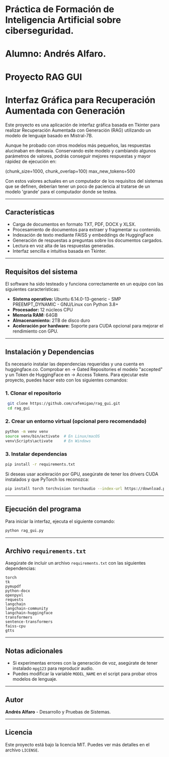 # Práctica de Formación de Inteligencia Artificial sobre ciberseguridad. 
# Alumno: Andrés Alfaro.
# Proyecto RAG GUI 
# Interfaz Gráfica para Recuperación Aumentada con Generación

Este proyecto es una aplicación de interfaz gráfica basada en Tkinter para realizar Recuperación Aumentada con Generación (RAG) utilizando un modelo de lenguaje basado en Mistral-7B.

Aunque he probado con otros modelos más pequeños, las respuestas alucinaban en demasía. Conservando este modelo y cambiando algunos parámetros de valores, podrás conseguir mejores respuestas y mayor rápidez de ejecución en:

(chunk_size=1000, chunk_overlap=100)
max_new_tokens=500 

Con estos valores actuales en un computador de los requisitos del sistemas que se definen, deberían tener un poco de paciencia al tratarse de un modelo 'grande' para el computador donde se testea.

---

## Características
- Carga de documentos en formato TXT, PDF, DOCX y XLSX.
- Procesamiento de documentos para extraer y fragmentar su contenido.
- Indexación de texto mediante FAISS y embeddings de HuggingFace 
- Generación de respuestas a preguntas sobre los documentos cargados.
- Lectura en voz alta de las respuestas generadas.
- Interfaz sencilla e intuitiva basada en Tkinter.

---

## Requisitos del sistema
El software ha sido testeado y funciona correctamente en un equipo con las siguientes características:
- **Sistema operativo:** Ubuntu 6.14.0-13-generic - SMP PREEMPT_DYNAMIC - GNU/Linux con Python 3.8+
- **Procesador:** 12 núcleos CPU
- **Memoria RAM:** 64GB
- **Almacenamiento:** 2TB de disco duro
- **Aceleración por hardware:** Soporte para CUDA opcional para mejorar el rendimiento con GPU.

---

## Instalación y Dependencias
Es necesario instalar las dependencias requeridas y una cuenta en huggingface.co. Comprobar en -> Gated Repositories el modelo "accepted" y un Token de HuggingFace en -> Access Tokens. Para ejecutar este proyecto, puedes hacer esto con los siguientes comandos:

### 1. Clonar el repositorio
```sh
 git clone https://github.com/cafemigao/rag_gui.git
 cd rag_gui
```

### 2. Crear un entorno virtual (opcional pero recomendado)
```sh
python -m venv venv
source venv/bin/activate  # En Linux/macOS
venv\Scripts\activate     # En Windows
```

### 3. Instalar dependencias
```sh
pip install -r requirements.txt
```

Si deseas usar aceleración por GPU, asegúrate de tener los drivers CUDA instalados y que PyTorch los reconozca:
```sh
pip install torch torchvision torchaudio --index-url https://download.pytorch.org/whl/cu118
```

---

## Ejecución del programa
Para iniciar la interfaz, ejecuta el siguiente comando:
```sh
python rag_gui.py
```

---

## Archivo `requirements.txt`
Asegúrate de incluir un archivo `requirements.txt` con las siguientes dependencias:
```
torch
tk
pymupdf
python-docx
openpyxl
requests
langchain
langchain-community
langchain-huggingface
transformers
sentence-transformers
faiss-cpu
gtts
```
---

## Notas adicionales
- Si experimentas errores con la generación de voz, asegúrate de tener instalado `mpg123` para reproducir audio.
- Puedes modificar la variable `MODEL_NAME` en el script para probar otros modelos de lenguaje.

---

## Autor
**Andrés Alfaro** - Desarrollo y Pruebas de Sistemas.

---

## Licencia
Este proyecto está bajo la licencia MIT. Puedes ver más detalles en el archivo `LICENSE`.


